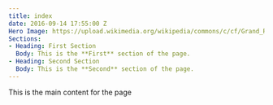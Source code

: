 ```yaml
---
title: index
date: 2016-09-14 17:55:00 Z
Hero Image: https://upload.wikimedia.org/wikipedia/commons/c/cf/Grand_Rapids_Michigan_Panorama.jpg
Sections:
- Heading: First Section
  Body: This is the **First** section of the page.
- Heading: Second Section
  Body: This is the **Second** section of the page.
---
```


This is the main content for the page